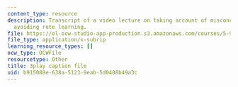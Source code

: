 ```yaml
---
content_type: resource
description: Transcript of a video lecture on taking account of misconceptions and
  avoiding rote learning.
file: https://ol-ocw-studio-app-production.s3.amazonaws.com/courses/5-95j-teaching-college-level-science-and-engineering-spring-2009/b915088e638a51239eab5d0408b49a3c_etbY4_d3peg.vtt
file_type: application/x-subrip
learning_resource_types: []
ocw_type: OCWFile
resourcetype: Other
title: 3play caption file
uid: b915088e-638a-5123-9eab-5d0408b49a3c
---
```

